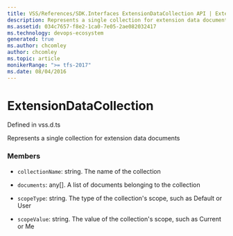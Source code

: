 ```yaml
---
title: VSS/References/SDK.Interfaces ExtensionDataCollection API | Extensions for Azure DevOps Services
description: Represents a single collection for extension data documents
ms.assetid: 034c7657-f8e2-1ca0-7e05-2ae082032417
ms.technology: devops-ecosystem
generated: true
ms.author: chcomley
author: chcomley
ms.topic: article
monikerRange: ">= tfs-2017"
ms.date: 08/04/2016
---
```


# ExtensionDataCollection

Defined in vss.d.ts

Represents a single collection for extension data documents

### Members

- `collectionName`: string. The name of the collection

- `documents`: any[]. A list of documents belonging to the collection

- `scopeType`: string. The type of the collection&#x27;s scope, such as Default or User

- `scopeValue`: string. The value of the collection&#x27;s scope, such as Current or Me
